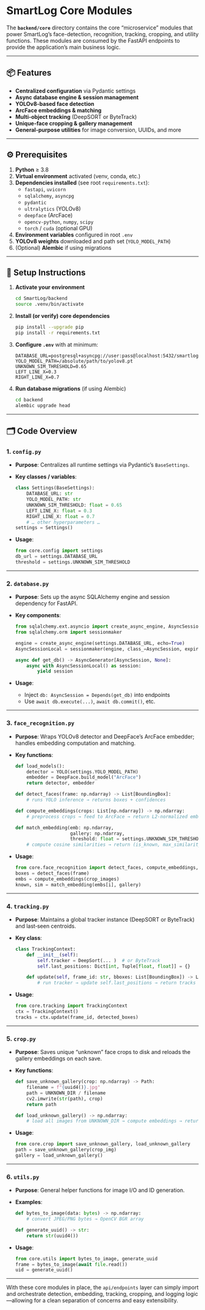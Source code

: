 # SmartLog Core Modules

The **`backend/core`** directory contains the core “microservice” modules that power SmartLog’s face-detection, recognition, tracking, cropping, and utility functions. These modules are consumed by the FastAPI endpoints to provide the application’s main business logic.

---

## 📦 Features

- **Centralized configuration** via Pydantic settings  
- **Async database engine & session management**  
- **YOLOv8-based face detection**  
- **ArcFace embeddings & matching**  
- **Multi-object tracking** (DeepSORT or ByteTrack)  
- **Unique-face cropping & gallery management**  
- **General-purpose utilities** for image conversion, UUIDs, and more  

---

## ⚙️ Prerequisites

1. **Python** ≥ 3.8  
2. **Virtual environment** activated (venv, conda, etc.)  
3. **Dependencies installed** (see root `requirements.txt`):  
   - `fastapi`, `uvicorn`  
   - `sqlalchemy`, `asyncpg`  
   - `pydantic`  
   - `ultralytics` (YOLOv8)  
   - `deepface` (ArcFace)  
   - `opencv-python`, `numpy`, `scipy`  
   - `torch` / `cuda` (optional GPU)  
4. **Environment variables** configured in root `.env`  
5. **YOLOv8 weights** downloaded and path set (`YOLO_MODEL_PATH`)  
6. (Optional) **Alembic** if using migrations  

---

## 🚀 Setup Instructions

1. **Activate your environment**  
   ```bash
   cd SmartLog/backend
   source .venv/bin/activate

2. **Install (or verify) core dependencies**

   ```bash
   pip install --upgrade pip
   pip install -r requirements.txt
   ```

3. **Configure `.env`** with at minimum:

   ```env
   DATABASE_URL=postgresql+asyncpg://user:pass@localhost:5432/smartlog
   YOLO_MODEL_PATH=/absolute/path/to/yolov8.pt
   UNKNOWN_SIM_THRESHOLD=0.65
   LEFT_LINE_X=0.3
   RIGHT_LINE_X=0.7
   ```

4. **Run database migrations** (if using Alembic)

   ```bash
   cd backend
   alembic upgrade head
   ```

---

## 🗂 Code Overview

### 1. `config.py`

* **Purpose**: Centralizes all runtime settings via Pydantic’s `BaseSettings`.
* **Key classes / variables**:

  ```python
  class Settings(BaseSettings):
      DATABASE_URL: str
      YOLO_MODEL_PATH: str
      UNKNOWN_SIM_THRESHOLD: float = 0.65
      LEFT_LINE_X: float = 0.3
      RIGHT_LINE_X: float = 0.7
      # … other hyperparameters …
  settings = Settings()
  ```
* **Usage**:

  ```python
  from core.config import settings
  db_url = settings.DATABASE_URL
  threshold = settings.UNKNOWN_SIM_THRESHOLD
  ```

---

### 2. `database.py`

* **Purpose**: Sets up the async SQLAlchemy engine and session dependency for FastAPI.
* **Key components**:

  ```python
  from sqlalchemy.ext.asyncio import create_async_engine, AsyncSession
  from sqlalchemy.orm import sessionmaker

  engine = create_async_engine(settings.DATABASE_URL, echo=True)
  AsyncSessionLocal = sessionmaker(engine, class_=AsyncSession, expire_on_commit=False)

  async def get_db() -> AsyncGenerator[AsyncSession, None]:
      async with AsyncSessionLocal() as session:
          yield session
  ```
* **Usage**:

  * Inject `db: AsyncSession = Depends(get_db)` into endpoints
  * Use `await db.execute(...)`, `await db.commit()`, etc.

---

### 3. `face_recognition.py`

* **Purpose**: Wraps YOLOv8 detector and DeepFace’s ArcFace embedder; handles embedding computation and matching.
* **Key functions**:

  ```python
  def load_models():
      detector = YOLO(settings.YOLO_MODEL_PATH)
      embedder = DeepFace.build_model("ArcFace")
      return detector, embedder

  def detect_faces(frame: np.ndarray) -> List[BoundingBox]:
      # runs YOLO inference → returns boxes + confidences

  def compute_embeddings(crops: List[np.ndarray]) -> np.ndarray:
      # preprocess crops → feed to ArcFace → return L2-normalized embeddings

  def match_embedding(emb: np.ndarray,
                      gallery: np.ndarray,
                      threshold: float = settings.UNKNOWN_SIM_THRESHOLD) -> Tuple[bool, float]:
      # compute cosine similarities → return (is_known, max_similarity)
  ```
* **Usage**:

  ```python
  from core.face_recognition import detect_faces, compute_embeddings, match_embedding
  boxes = detect_faces(frame)
  embs = compute_embeddings(crop_images)
  known, sim = match_embedding(embs[i], gallery)
  ```

---

### 4. `tracking.py`

* **Purpose**: Maintains a global tracker instance (DeepSORT or ByteTrack) and last‐seen centroids.
* **Key class**:

  ```python
  class TrackingContext:
      def __init__(self):
          self.tracker = DeepSort(... )  # or ByteTrack
          self.last_positions: Dict[int, Tuple[float, float]] = {}

      def update(self, frame_id: str, bboxes: List[BoundingBox]) -> List[Track]:
          # run tracker → update self.last_positions → return tracks
  ```
* **Usage**:

  ```python
  from core.tracking import TrackingContext
  ctx = TrackingContext()
  tracks = ctx.update(frame_id, detected_boxes)
  ```

---

### 5. `crop.py`

* **Purpose**: Saves unique “unknown” face crops to disk and reloads the gallery embeddings on each save.
* **Key functions**:

  ```python
  def save_unknown_gallery(crop: np.ndarray) -> Path:
      filename = f"{uuid4()}.jpg"
      path = UNKNOWN_DIR / filename
      cv2.imwrite(str(path), crop)
      return path

  def load_unknown_gallery() -> np.ndarray:
      # load all images from UNKNOWN_DIR → compute embeddings → return as array
  ```
* **Usage**:

  ```python
  from core.crop import save_unknown_gallery, load_unknown_gallery
  path = save_unknown_gallery(crop_img)
  gallery = load_unknown_gallery()
  ```

---

### 6. `utils.py`

* **Purpose**: General helper functions for image I/O and ID generation.
* **Examples**:

  ```python
  def bytes_to_image(data: bytes) -> np.ndarray:
      # convert JPEG/PNG bytes → OpenCV BGR array

  def generate_uuid() -> str:
      return str(uuid4())
  ```
* **Usage**:

  ```python
  from core.utils import bytes_to_image, generate_uuid
  frame = bytes_to_image(await file.read())
  uid = generate_uuid()
  ```

---

With these core modules in place, the `api/endpoints` layer can simply import and orchestrate detection, embedding, tracking, cropping, and logging logic—allowing for a clean separation of concerns and easy extensibility.

```
```
